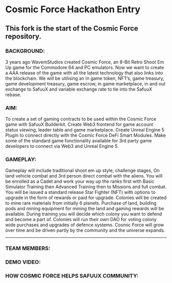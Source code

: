 # Cosmic Force Hackathon Entry

## This fork is the start of the Cosmic Force repository.

### BACKGROUND:
3 years ago WavemStudios created Cosmic Force, an 8-Bit Retro Shoot Em Up game for the Commodore 64 and PC emulators. Now we want to create a AAA release of the game with all the latest technology that also links into the blockchain. We will be utilising an in game token, NFT’s, game treasury, game development treasury, game escrow, in game marketplace, in and out exchange to SafuuX and variable exchange rate to tie into the SafuuX rebase.

### AIM:
To create a set of gaming contracts to be used within the Cosmic Force game with SafuuX Builderkit. Create Web3 frontend for game account status viewing, leader table and game marketplace. Create Unreal Engine 5 Plugin to connect directly with the Cosmic Force DeFi Smart Modules. Make some of the standard game functionality available for 3rd party game developers to connect via Web3 and Unreal Engine 5.

### GAMEPLAY:
Gameplay will include traditional shoot em up style, challenge stages, On land vehicle combat and 3rd person direct combat with the aliens. You will be enrolled as a Cadet and work your way up the ranks first with Basic Simulator Training then Advanced Training then to Missions and full combat. You will be issued a standard release Star Fighter (NFT) with options to upgrade in the form of rewards or paid for upgrade. Colonies will be created to mine rare materials from initially 6 planets. Purchase of land, building pods and mining equipment for mining the land and gaining rewards will be available. During training you will decide which colony you want to defend and become a part of. Colonies will run their own DAO for voting colony wide purchases and upgrades of defence systems. Cosmic Force will grow over time and be driven partly by the community and the universe expands.

---

### TEAM MEMBERS:

### DEMO VIDEO:

### HOW COSMIC FORCE HELPS SAFUUX COMMUNITY:
